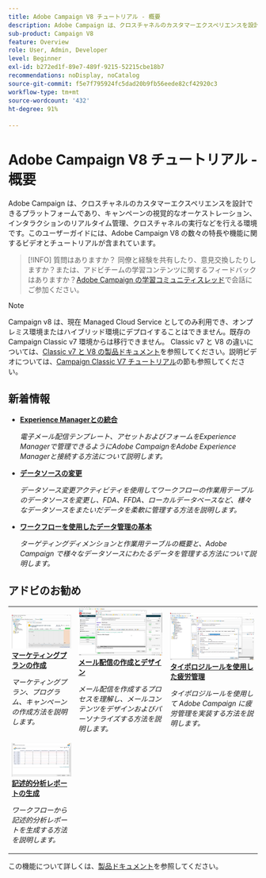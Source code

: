```yaml
---
title: Adobe Campaign V8 チュートリアル - 概要
description: Adobe Campaign は、クロスチャネルのカスタマーエクスペリエンスを設計できるプラットフォームであり、キャンペーンの視覚的なオーケストレーション、インタラクションのリアルタイム管理、クロスチャネルの実行などを行える環境です。このユーザーガイドには、Adobe Campaign Standard の数々の特長や機能に関するビデオとチュートリアルが含まれています。
sub-product: Campaign V8
feature: Overview
role: User, Admin, Developer
level: Beginner
exl-id: b272ed1f-89e7-489f-9215-52215cbe18b7
recommendations: noDisplay, noCatalog
source-git-commit: f5e7f795924fc5dad20b9fb56eede82cf42920c3
workflow-type: tm+mt
source-wordcount: '432'
ht-degree: 91%

---
```


# Adobe Campaign V8 チュートリアル - 概要

Adobe Campaign は、クロスチャネルのカスタマーエクスペリエンスを設計できるプラットフォームであり、キャンペーンの視覚的なオーケストレーション、インタラクションのリアルタイム管理、クロスチャネルの実行などを行える環境です。このユーザーガイドには、Adobe Campaign V8 の数々の特長や機能に関するビデオとチュートリアルが含まれています。

>[!INFO]
> 質問はありますか？ 同僚と経験を共有したり、意見交換したりしますか？または、アドビチームの学習コンテンツに関するフィードバックはありますか？[Adobe Campaign の学習コミュニティスレッド](https://experienceleaguecommunities.adobe.com:443/t5/adobe-campaign-classic/join-the-discussion-on-adobe-campaign-learning/td-p/419096)で会話にご参加ください。

>[!NOTE]
> Campaign v8 は、現在 Managed Cloud Service としてのみ利用でき、オンプレミス環境またはハイブリッド環境にデプロイすることはできません。既存の Campaign Classic v7 環境からは移行できません。
>Classic v7 と V8 の違いについては、[Classic v7 と V8 の製品ドキュメント](https://experienceleague.adobe.com/docs/campaign/campaign-v8/start/capability-matrix.html?lang=ja)を参照してください。説明ビデオについては、[Campaign Classic V7 チュートリアル](https://experienceleague.adobe.com/docs/campaign-classic-learn/tutorials/overview.html?lang=ja)の節も参照してください。

## 新着情報

* **[Experience Managerとの統合](https://experienceleague.adobe.com/docs/campaign-learn/integrate-with-experience-manager/overview.html?lang=en)**

   *電子メール配信テンプレート、アセットおよびフォームをExperience Managerで管理できるようにAdobe CampaignをAdobe Experience Managerと接続する方法について説明します。*

* **[データソースの変更](/help/data-management/change-data-source.md)**

   *データソース変更アクティビティを使用してワークフローの作業用テーブルのデータソースを変更し、FDA、FFDA、ローカルデータベースなど、様々なデータソースをまたいだデータを柔軟に管理する方法を説明します。*

* **[ワークフローを使用したデータ管理の基本](/help/data-management/data-management-fundamentals.md)**

   *ターゲティングディメンションと作業用テーブルの概要と、Adobe Campaign で様々なデータソースにわたるデータを管理する方法について説明します。*


## アドビのお勧め

<table>
<tr>
  <td>
    <a href="/help/get-started/create-a-marketing-plan-programs-and-campaigns.md">
      <img alt="マーケティングプラン、プログラム、キャンペーンの作成（ビデオ）" src="./assets/333810.jpg"/>
    </a>
    <div>
      <a href="/help/get-started/create-a-marketing-plan-programs-and-campaigns.md">
    <strong>マーケティングプランの作成</strong>
    </a>
    </div>
    <p>
    <em>マーケティングプラン、プログラム、キャンペーンの作成方法を説明します。</em>
    <p>
  </td>
   <td>
    <a href="./content-creation/create-and-design-email-deliveries.md">
      <img alt="メール配信の作成とデザイン（ビデオ）" src="./assets/333476.jpg" />
    </a>
    <div>
      <a href="./content-creation/create-and-design-email-deliveries.md">
    <strong>メール配信の作成とデザイン</strong>
    </a>
    </div> 
    <p>
    <em>メール配信を作成するプロセスを理解し、メールコンテンツをデザインおよびパーソナライズする方法を説明します。</em>
    <p>
  </td>
  <td>
    <a href="./send-messages/fatigue-management/typology-rules-for-fatigue-management.md">
      <img alt="タイポロジルールを使用した疲労管理（ビデオ）" src="./assets/333787.jpg" />
    </a>
    <div>
      <a href="./send-messages/fatigue-management/typology-rules-for-fatigue-management.md">
    <strong>タイポロジルールを使用した疲労管理</strong>
    </a>
    </div>
    <p>
    <em>タイポロジルールを使用して Adobe Campaign に疲労管理を実装する方法を説明します。</em>
    <p>
  </td>
</tr>
<tr>
</td>
  <td>
    <a href="./reporting/generate-a-descriptive-analysis-report.md">
      <img alt="記述的な分析レポートの生成" src="./assets/333994.jpg" />
    </a>
    <div>
      <a href="./reporting/generate-a-descriptive-analysis-report.md">
    <strong>記述的分析レポートの生成</strong>
    </a>
    </div>
    <p>
    <em>ワークフローから記述的分析レポートを生成する方法を説明します。</em>
    <p>
  </td>

</table>

この機能について詳しくは、[製品ドキュメント](https://experienceleague.adobe.com/docs/campaign-v8.html?lang=ja)を参照してください。
